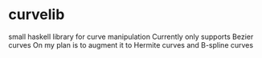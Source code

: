 curvelib
========

small haskell library for curve manipulation
Currently only supports Bezier curves
On my plan is to augment it to Hermite curves and B-spline curves 

